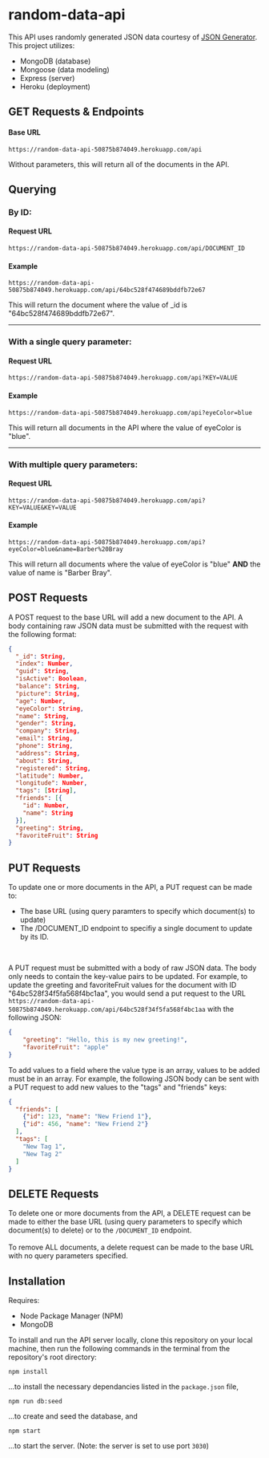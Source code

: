 # random-data-api
This API uses randomly generated JSON data courtesy of [JSON Generator](https://json-generator.com/#). This project utilizes:
- MongoDB (database)
- Mongoose (data modeling)
- Express (server)
- Heroku (deployment)

## GET Requests & Endpoints
#### Base URL
```
https://random-data-api-50875b874049.herokuapp.com/api
```
Without parameters, this will return all of the documents in the API.

Querying
---
### By ID:
#### Request URL
```
https://random-data-api-50875b874049.herokuapp.com/api/DOCUMENT_ID
```
#### Example
```
https://random-data-api-50875b874049.herokuapp.com/api/64bc528f474689bddfb72e67
```
This will return the document where the value of _id is "64bc528f474689bddfb72e67".

---
### With a single query parameter:
#### Request URL
```
https://random-data-api-50875b874049.herokuapp.com/api?KEY=VALUE
```
#### Example
```
https://random-data-api-50875b874049.herokuapp.com/api?eyeColor=blue
```
This will return all documents in the API where the value of eyeColor is "blue".

---
### With multiple query parameters:
#### Request URL
```
https://random-data-api-50875b874049.herokuapp.com/api?KEY=VALUE&KEY=VALUE
```
#### Example
```
https://random-data-api-50875b874049.herokuapp.com/api?eyeColor=blue&name=Barber%20Bray
```
This will return all documents where the value of eyeColor is "blue" **AND** the value of name is "Barber Bray".

## POST Requests
A POST request to the base URL will add a new document to the API. A body containing raw JSON data must be submitted with the request with the following format:
```json
{
  "_id": String,
  "index": Number,
  "guid": String,
  "isActive": Boolean,
  "balance": String,
  "picture": String,
  "age": Number,
  "eyeColor": String,
  "name": String,
  "gender": String,
  "company": String,
  "email": String,
  "phone": String,
  "address": String,
  "about": String,
  "registered": String,
  "latitude": Number,
  "longitude": Number,
  "tags": [String],
  "friends": [{
    "id": Number,
    "name": String
  }],
  "greeting": String,
  "favoriteFruit": String
}
```

## PUT Requests
To update one or more documents in the API, a PUT request can be made to:
- The base URL (using query paramters to specify which document(s) to update)
- The /DOCUMENT_ID endpoint to specifiy a single document to update by its ID.
</br>

A PUT request must be submitted with a body of raw JSON data. The body only needs to contain the key-value pairs to be updated. For example, to update the greeting and favoriteFruit values for the document with ID "64bc528f34f5fa568f4bc1aa", you would send a put request to the URL
```https://random-data-api-50875b874049.herokuapp.com/api/64bc528f34f5fa568f4bc1aa```
with the following JSON:
```json
{
    "greeting": "Hello, this is my new greeting!",
    "favoriteFruit": "apple"
}
```
To add values to a field where the value type is an array, values to be added must be in an array. For example, the following JSON body can be sent with a PUT request to add new values to the "tags" and "friends" keys:
```json
{
  "friends": [
    {"id": 123, "name": "New Friend 1"},
    {"id": 456, "name": "New Friend 2"}
  ],
  "tags": [
    "New Tag 1",
    "New Tag 2"
  ]
}
```

## DELETE Requests
To delete one or more documents from the API, a DELETE request can be made to either the base URL (using query parameters to specify which document(s) to delete) or to the ```/DOCUMENT_ID``` endpoint.
<br /><br />
To remove ALL documents, a delete request can be made to the base URL with no query parameters specified.

## Installation
Requires:
  - Node Package Manager (NPM)
  - MongoDB

To install and run the API server locally, clone this repository on your local machine, then run the following commands in the terminal from the repository's root directory:
```
npm install
```
...to install the necessary dependancies listed in the ```package.json``` file,
```
npm run db:seed
```
...to create and seed the database, and
```
npm start
```
...to start the server. (Note: the server is set to use port ```3030```)

